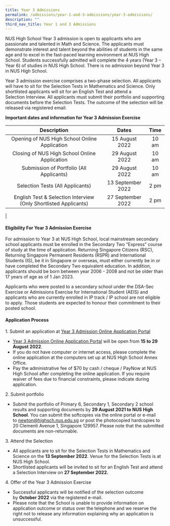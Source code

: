 ```yaml
---
title: Year 3 Admissions
permalink: /admissions/year-1-and-3-admissions/year-3-admissions/
description: ""
third_nav_title: Year 1 and 3 Admissions
---
```

NUS High School Year 3 admission is open to applicants who are passionate and talented in Math and Science. The applicants must demonstrate interest and talent beyond the abilities of students in the same age and to excel in the fast-paced learning environment at NUS High School. Students successfully admitted will complete the 4 years (Year 3 – Year 6) of studies in NUS High School. There is no admission beyond Year 3 in NUS High School.

Year 3 admission exercise comprises a two-phase selection. All applicants will have to sit for the Selection Tests in Mathematics and Science. Only shortlisted applicants will sit for an English Test and attend a Selection Interview. All applicants must submit their portfolio and supporting documents before the Selection Tests. The outcome of the selection will be released via registered email.

**Important dates and information for Year 3 Admission Exercise**

| Description | Dates | Time |
|:---:|:---:|:---:|
| Opening of NUS High School Online Application | 15 August 2022 | 10 am |
| Closing of NUS High School Online Application | 29 August 2022 | 10 am |
| Submission of Portfolio (All Applicants) | 29 August 2022 | 10 am |
| Selection Tests (All Applicants) | 13 September 2022 | 2 pm |
|  English Test & Selection Interview (Only Shortlisted Applicants) | 27 September 2022 |  2 pm |
|

#### **Eligibility For Year 3 Admission Exercise**
For admission to Year 3 at NUS High School, local mainstream secondary school applicants must be enrolled in the Secondary Two “Express” course of study at the time of application. Returning Singapore Citizens (RSC), Returning Singapore Permanent Residents (RSPR) and International Students (IS), be it in Singapore or overseas, must either currently be in or have completed the Secondary Two equivalent education. In addition, applicants should be born between year 2006 - 2008 and not be older than 17 years of age as of 1 Jan 2023.

Applicants who were posted to a secondary school under the DSA-Sec Exercise or Admissions Exercise for International Student (AEIS) and applicants who are currently enrolled in IP track / IP school are not eligible to apply. Those students are expected to honour their commitment to their posted school.

#### **Application Process**
1\. Submit an application at [Year 3 Admission Online Application Portal](https://form.gov.sg/61b07c1cfef0530013c85b9b)

*   [Year 3 Admission Online Application Portal](https://form.gov.sg/61b07c1cfef0530013c85b9b) will be open from **15** **to 29 August 2022**.
*   If you do not have computer or internet access, please complete the online application at the computers set up at NUS High School Annex Office.
*   Pay the administrative fee of $70 by cash / cheque / PayNow at NUS High School after completing the online application. If you require waiver of fees due to financial constraints, please indicate during application.

2\. Submit portfolio
*   Submit the portfolio of Primary 6, Secondary 1, Secondary 2 school results and supporting documents by **29 August 2021 to NUS High School**. You can submit the softcopies via the online portal or e-mail to newton@highsch.nus.edu.sg or post the photocopied hardcopies to 20 Clementi Avenue 1, Singapore 129957. Please note that the submitted documents are non-returnable.

3\. Attend the Selection
*   All applicants are to sit for the Selection Tests in Mathematics and Science on the **13 September 2022**. Venue for the Selection Tests is at NUS High School.
*   Shortlisted applicants will be invited to sit for an English Test and attend a Selection Interview on **27 September 2022.**

4\. Offer of the Year 3 Admission Exercise
*   Successful applicants will be notified of the selection outcome by **October 2022** via the registered e-mail.
*   Please note that the School is unable to provide information on application outcome or status over the telephone and we reserve the right not to release any information explaining why an application is unsuccessful.